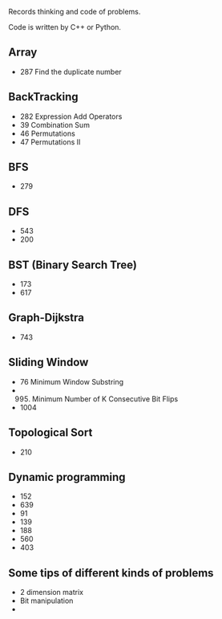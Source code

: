 Records thinking and code of problems.

Code is written by C++ or Python.

## Array

- 287 Find the duplicate number

## BackTracking

- 282 Expression Add Operators
- 39 Combination Sum
- 46 Permutations
- 47 Permutations II

## BFS

- 279

## DFS

- 543
- 200

## BST (Binary Search Tree)

- 173
- 617

## Graph-Dijkstra

- 743

## Sliding Window

- 76 Minimum Window Substring
- 995. Minimum Number of K Consecutive Bit Flips
- 1004

## Topological Sort

- 210

## Dynamic programming

- 152
- 639
- 91
- 139
- 188
- 560
- 403

## Some tips of different kinds of problems

- 2 dimension matrix
- Bit manipulation
- 